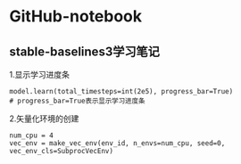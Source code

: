 # GitHub-notebook
## stable-baselines3学习笔记
1.显示学习进度条
```
model.learn(total_timesteps=int(2e5), progress_bar=True)
# progress_bar=True表示显示学习进度条
```
2.矢量化环境的创建
```
num_cpu = 4
vec_env = make_vec_env(env_id, n_envs=num_cpu, seed=0, vec_env_cls=SubprocVecEnv)
```
